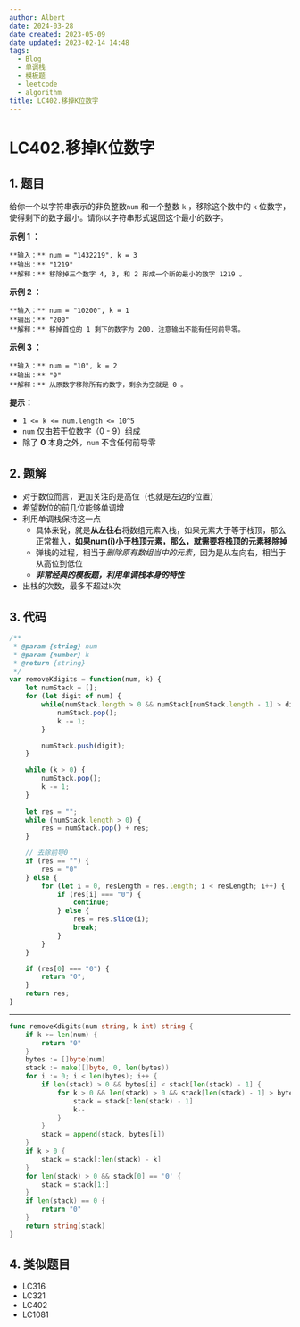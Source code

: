 ```yaml
---
author: Albert
date: 2024-03-28
date created: 2023-05-09
date updated: 2023-02-14 14:48
tags:
  - Blog
  - 单调栈
  - 模板题
  - leetcode
  - algorithm
title: LC402.移掉K位数字
---
```


# LC402.移掉K位数字

## 1. 题目

给你一个以字符串表示的非负整数`num` 和一个整数 `k` ，移除这个数中的 `k` 位数字，使得剩下的数字最小。请你以字符串形式返回这个最小的数字。

**示例 1 ：** 

```
**输入：** num = "1432219", k = 3
**输出：** "1219"
**解释：** 移除掉三个数字 4, 3, 和 2 形成一个新的最小的数字 1219 。
```

**示例 2 ：** 

```
**输入：** num = "10200", k = 1
**输出：** "200"
**解释：** 移掉首位的 1 剩下的数字为 200. 注意输出不能有任何前导零。
```

**示例 3 ：** 

```
**输入：** num = "10", k = 2
**输出：** "0"
**解释：** 从原数字移除所有的数字，剩余为空就是 0 。
```

**提示：** 

- `1 <= k <= num.length <= 10^5`
- `num` 仅由若干位数字（0 - 9）组成
- 除了 **0**  本身之外，`num` 不含任何前导零

## 2. 题解

- 对于数位而言，更加关注的是高位（也就是左边的位置）
- 希望数位的前几位能够单调增
- 利用单调栈保持这一点
  - 具体来说，就是**从左往右**将数组元素入栈，如果元素大于等于栈顶，那么正常推入，**如果num(i)小于栈顶元素，那么，就需要将栈顶的元素移除掉**
  - 弹栈的过程，相当于*删除原有数组当中的元素*，因为是从左向右，相当于从高位到低位
  - ***非常经典的模板题，利用单调栈本身的特性***
- 出栈的次数，最多不超过`k`次

## 3. 代码

```js
/**
 * @param {string} num
 * @param {number} k
 * @return {string}
 */
var removeKdigits = function(num, k) {
    let numStack = [];
    for (let digit of num) {
        while(numStack.length > 0 && numStack[numStack.length - 1] > digit && k) {
            numStack.pop();
            k -= 1;
        }

        numStack.push(digit);
    }

    while (k > 0) {
        numStack.pop();
        k -= 1;
    }
    
    let res = "";
    while (numStack.length > 0) {
        res = numStack.pop() + res;
    }

    // 去除前导0
    if (res == "") {
        res = "0"
    } else {
        for (let i = 0, resLength = res.length; i < resLength; i++) {
            if (res[i] === "0") {
                continue;
            } else {
                res = res.slice(i);
                break;
            }
        }
    }

    if (res[0] === "0") {
        return "0";
    }
    return res;
}
```

---

```go
func removeKdigits(num string, k int) string {
    if k >= len(num) {
        return "0"
    }
    bytes := []byte(num)
    stack := make([]byte, 0, len(bytes))
    for i := 0; i < len(bytes); i++ {
        if len(stack) > 0 && bytes[i] < stack[len(stack) - 1] {
            for k > 0 && len(stack) > 0 && stack[len(stack) - 1] > bytes[i] {
                stack = stack[:len(stack) - 1]
                k--
            }
        }
        stack = append(stack, bytes[i])
    }
    if k > 0 {
        stack = stack[:len(stack) - k]
    }
    for len(stack) > 0 && stack[0] == '0' {
        stack = stack[1:]
    }
    if len(stack) == 0 {
        return "0"
    }
    return string(stack)
}
```

## 4. 类似题目

- LC316
- LC321
- LC402
- LC1081

